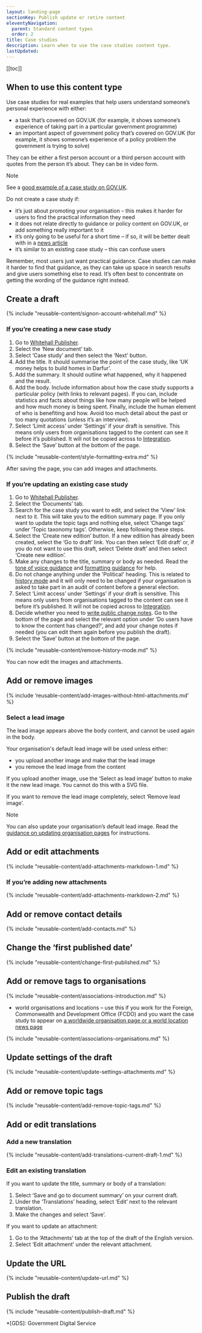 ```yaml
---
layout: landing-page
sectionKey: Publish update or retire content
eleventyNavigation:
  parent: Standard content types
  order: 2
title: Case studies
description: Learn when to use the case studies content type.
lastUpdated:
---
```


[[toc]]

## When to use this content type

Use case studies for real examples that help users understand someone’s personal experience with either:

- a task that’s covered on GOV.UK (for example, it shows someone’s experience of taking part in a particular government programme)
- an important aspect of government policy that’s covered on GOV.UK (for example, it shows someone’s experience of a policy problem the government is trying to solve)

They can be either a first person account or a third person account with quotes from the person it’s about. They can be in video form.

> [!NOTE]
> See a [good example of a case study on GOV.UK](https://www.gov.uk/government/case-studies/how-the-home-offices-immigration-technology-department-reduced-its-cloud-costs-by-40).

Do not create a case study if:

- it’s just about promoting your organisation – this makes it harder for users to find the practical information they need
- it does not relate directly to guidance or policy content on GOV.UK, or add something really important to it
- it’s only going to be useful for a short time – if so, it will be better dealt with in a [news article](LINK)
- it’s similar to an existing case study – this can confuse users

Remember, most users just want practical guidance. Case studies can make it harder to find that guidance, as they can take up space in search results and give users something else to read. It’s often best to concentrate on getting the wording of the guidance right instead.

## Create a draft

{% include "reusable-content/signon-account-whitehall.md" %}

### If you’re creating a new case study

1. Go to [Whitehall Publisher](https://whitehall-admin.publishing.service.gov.uk/government/admin/).
2. Select the ‘New document’ tab.
3. Select ‘Case study’ and then select the ‘Next’ button.
4. Add the title. It should summarise the point of the case study, like ‘UK money helps to build homes in Darfur’.
5. Add the summary. It should outline what happened, why it happened and the result.
6. Add the body. Include information about how the case study supports a particular policy (with links to relevant pages). If you can, include statistics and facts about things like how many people will be helped and how much money is being spent. Finally, include the human element of who is benefiting and how. Avoid too much detail about the past or too many quotations (unless it’s an interview).
5. Select ‘Limit access’ under ‘Settings’ if your draft is sensitive. This means only users from organisations tagged to the content can see it before it’s published. It will not be copied across to [Integration](LINK).
6. Select the ‘Save’ button at the bottom of the page.

{% include "reusable-content/style-formatting-extra.md" %}

After saving the page, you can add images and attachments.

### If you’re updating an existing case study 

1. Go to [Whitehall Publisher](https://whitehall-admin.publishing.service.gov.uk/government/admin/).
2. Select the ‘Documents’ tab.
3. Search for the case study you want to edit, and select the ‘View’ link next to it. This will take you to the edition summary page. If you only want to update the topic tags and nothing else, select ‘Change tags’ under ‘Topic taxonomy tags’. Otherwise, keep following these steps.
4. Select the ‘Create new edition’ button. If a new edition has already been created, select the ‘Go to draft’ link. You can then select ‘Edit draft’ or, if you do not want to use this draft, select ‘Delete draft’ and then select ‘Create new edition’.
5. Make any changes to the title, summary or body as needed. Read the [tone of voice guidance](/writing-to-gov-uk-standards/tone-of-voice/) and [formatting guidance](LINK) for help.
6. Do not change anything under the 'Political' heading. This is related to [history mode](/writing-to-gov-uk-standards/plan-manage-content/manage-existing-govuk-content/) and it will only need to be changed if your organisation is asked to take part in an audit of content before a general election.
7. Select ‘Limit access’ under ‘Settings’ if your draft is sensitive. This means only users from organisations tagged to the content can see it before it’s published. It will not be copied across to [Integration](LINK).
8. Decide whether you need to [write public change notes](/writing-to-gov-uk-standards/tone-of-voice/change-notes/). Go to the bottom of the page and select the relevant option under ‘Do users have to know the content has changed?’, and add your change notes if needed (you can edit them again before you publish the draft).
9. Select the ‘Save’ button at the bottom of the page.

{% include "reusable-content/remove-history-mode.md" %}

You can now edit the images and attachments.

## Add or remove images

{% include ‘reusable-content/add-images-without-html-attachments.md’ %}

### Select a lead image

The lead image appears above the body content, and cannot be used again in the body. 

Your organisation's default lead image will be used unless either:

- you upload another image and make that the lead image
- you remove the lead image from the content

If you upload another image, use the ‘Select as lead image’ button to make it the new lead image. You cannot do this with a SVG file.

If you want to remove the lead image completely, select ‘Remove lead image’.

> [!NOTE]
> You can also update your organisation’s default lead image. Read the [guidance on updating organisation pages](LINK) for instructions.

## Add or edit attachments

{% include "reusable-content/add-attachments-markdown-1.md" %}

### If you’re adding new attachments

{% include "reusable-content/add-attachments-markdown-2.md" %}

## Add or remove contact details

{% include "reusable-content/add-contacts.md" %}

## Change the ‘first published date’

{% include "reusable-content/change-first-published.md" %}

## Add or remove tags to organisations

{% include "reusable-content/associations-introduction.md" %}

- world organisations and locations – use this if you work for the Foreign, Commonwealth and Development Office (FCDO) and you want the case study to appear on [a worldwide organisation page or a world location news page](LINK)

{% include "reusable-content/associations-organisations.md" %}

## Update settings of the draft

{% include "reusable-content/update-settings-attachments.md" %}

## Add or remove topic tags

{% include "reusable-content/add-remove-topic-tags.md" %}

## Add or edit translations

### Add a new translation

{% include "reusable-content/add-translations-current-draft-1.md" %}

### Edit an existing translation

If you want to update the title, summary or body of a translation:

1. Select ‘Save and go to document summary’ on your current draft. 
2. Under the ‘Translations’ heading, select ‘Edit’ next to the relevant translation.
3. Make the changes and select ‘Save’.

If you want to update an attachment:

1. Go to the ‘Attachments’ tab at the top of the draft of the English version.
2. Select ‘Edit attachment’ under the relevant attachment.

## Update the URL

{% include "reusable-content/update-url.md" %}

## Publish the draft

{% include "reusable-content/publish-draft.md" %}

*[GDS]: Government Digital Service